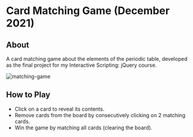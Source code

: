 # Card Matching Game (December 2021)

## About
A card matching game about the elements of the periodic table, developed as the final project for my Interactive Scripting: jQuery course.

![matching-game](https://github.com/christinaforbes/matching-game/assets/72985770/74d97133-1a50-4fda-a5f0-4f29b917a9fe)

## How to Play
* Click on a card to reveal its contents.
* Remove cards from the board by consecutively clicking on 2 matching cards.
* Win the game by matching all cards (clearing the board).
